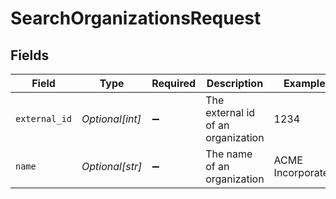 # SearchOrganizationsRequest


## Fields

| Field                              | Type                               | Required                           | Description                        | Example                            |
| ---------------------------------- | ---------------------------------- | ---------------------------------- | ---------------------------------- | ---------------------------------- |
| `external_id`                      | *Optional[int]*                    | :heavy_minus_sign:                 | The external id of an organization | 1234                               |
| `name`                             | *Optional[str]*                    | :heavy_minus_sign:                 | The name of an organization        | ACME Incorporated                  |